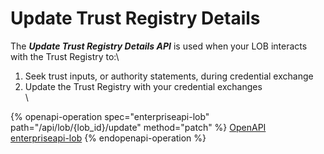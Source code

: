 # Update Trust Registry Details

The _**Update Trust Registry Details API**_ is used when your LOB interacts with the Trust Registry to:\


1. Seek trust inputs, or authority statements, during credential exchange
2. Update the Trust Registry with your credential exchanges\
   \


{% openapi-operation spec="enterpriseapi-lob" path="/api/lob/{lob_id}/update" method="patch" %}
[OpenAPI enterpriseapi-lob](https://gitbook-x-prod-openapi.4401d86825a13bf607936cc3a9f3897a.r2.cloudflarestorage.com/raw/107c5bc2628d39f58c94b4bc9e6cfc13dd3c9aab011a8013320eab67aba430b3.txt?X-Amz-Algorithm=AWS4-HMAC-SHA256&X-Amz-Content-Sha256=UNSIGNED-PAYLOAD&X-Amz-Credential=dce48141f43c0191a2ad043a6888781c%2F20250703%2Fauto%2Fs3%2Faws4_request&X-Amz-Date=20250703T134427Z&X-Amz-Expires=172800&X-Amz-Signature=5809897210b2f82a425973089eb1542a643229463086f92fca23084d4085af18&X-Amz-SignedHeaders=host&x-amz-checksum-mode=ENABLED&x-id=GetObject)
{% endopenapi-operation %}
